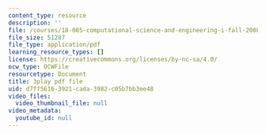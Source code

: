```yaml
---
content_type: resource
description: ''
file: /courses/18-085-computational-science-and-engineering-i-fall-2008/d7ff56163921cada3982c05b7bb3ee48_fJSSVcFhA0Y.pdf
file_size: 51287
file_type: application/pdf
learning_resource_types: []
license: https://creativecommons.org/licenses/by-nc-sa/4.0/
ocw_type: OCWFile
resourcetype: Document
title: 3play pdf file
uid: d7ff5616-3921-cada-3982-c05b7bb3ee48
video_files:
  video_thumbnail_file: null
video_metadata:
  youtube_id: null
---
```

